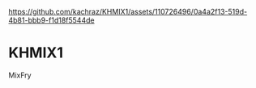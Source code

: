 
https://github.com/kachraz/KHMIX1/assets/110726496/0a4a2f13-519d-4b81-bbb9-f1d18f5544de

# KHMIX1
MixFry




